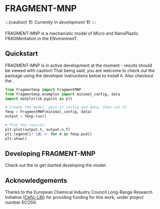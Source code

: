 # FRAGMENT-MNP

:::{caution}
🏗️ *Currently in development* 🏗️
:::

FRAGMENT-MNP is a mechanistic model of Micro and NanoPlastic FRAGMentation in the ENvironmenT.

## Quickstart

FRAGMENT-MNP is in active development at the moment - results should be viewed with caution! That being said, you are welcome to check out the package using the developer instructions below to install it. Also checkout the [](example-usage.ipynb).

```python
from fragmentmnp import FragmentMNP
from fragmentmnp.examples import minimal_config, data
import matplotlib.pyplot as plt

# Create the model, pass it config and data, then run it
fmnp = FragmentMNP(minimal_config, data)
output = fmnp.run()

# Plot the results
plt.plot(output.t, output.n.T)
plt.legend([f'{d} m' for d in fmnp.psd])
plt.show()
```

## Developing FRAGMENT-MNP

Check out the [](developers/quickstart.md) to get started developing the model.

## Acknowledgements

Thanks to the European Chemical Industry Council Long-Range Research Initiative ([Cefic-LRI](https://cefic-lri.org/)) for providing funding for this work, under project number ECO59.